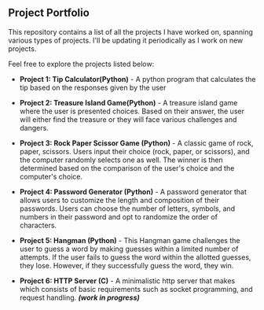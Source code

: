 ## Project Portfolio

This repository contains a list of all the projects I have worked on, spanning various types of projects. I'll be updating it periodically as I work on new projects.

Feel free to explore the projects listed below:

- **Project 1: Tip Calculator(Python)** - A python program that calculates the tip based on the responses given by the user

- **Project 2: Treasure Island Game(Python)** - A treasure island game where the user is presented choices. Based on their answer, the user will either find the treasure or they will face various challenges and dangers.

- **Project 3: Rock Paper Scissor Game (Python)** - A classic game of rock, paper, scissors. Users input their choice (rock, paper, or scissors), and the computer randomly selects one as well. The winner is then determined based on the comparison of the user's choice and the computer's choice.

- **Project 4: Password Generator (Python)** - A password generator that allows users to customize the length and composition of their passwords. Users can choose the number of letters, symbols, and numbers in their password and opt to randomize the order of characters.

- **Project 5: Hangman (Python)** - This Hangman game challenges the user to guess a word by making guesses within a limited number of attempts. If the user fails to guess the word within the allotted guesses, they lose. However, if they successfully guess the word, they win. 

- **Project 6: HTTP Server (C)** - A minimalistic http server that makes which consists of basic requirements such as socket programming, and request handling. _**(work in progress)**_
